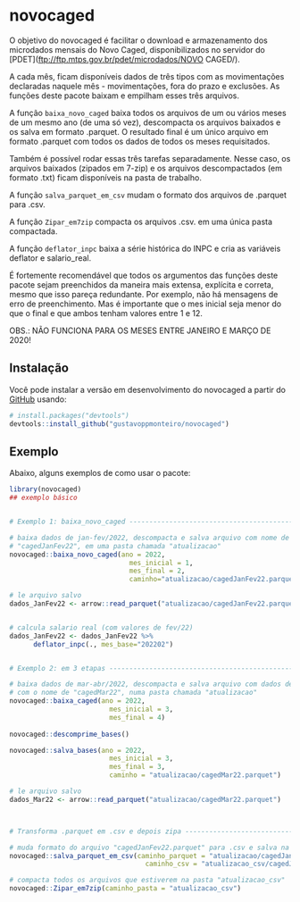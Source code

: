 
# novocaged

<!-- badges: start -->
<!-- badges: end -->

O objetivo do novocaged é facilitar o download e armazenamento dos microdados
mensais do Novo Caged, disponibilizados no servidor do [PDET](ftp://ftp.mtps.gov.br/pdet/microdados/NOVO CAGED/).

A cada mês, ficam disponíveis dados de três tipos com as movimentações declaradas 
naquele mês - movimentações, fora do prazo e exclusões. 
As funções deste pacote baixam e empilham esses três arquivos.

A função `baixa_novo_caged` baixa todos os arquivos de um ou vários meses de um mesmo ano
(de uma só vez), descompacta os arquivos baixados e os salva em formato .parquet. 
O resultado final é um único arquivo em formato .parquet com todos os dados 
de todos os meses requisitados.

Também é possível rodar essas três tarefas separadamente.
Nesse caso, os arquivos baixados (zipados em 7-zip) e os arquivos descompactados (em formato .txt) ficam disponíveis na pasta de trabalho.

A função `salva_parquet_em_csv` mudam o formato dos arquivos de .parquet para .csv.

A função `Zipar_em7zip` compacta os arquivos .csv. em uma única pasta compactada.

A função `deflator_inpc` baixa a série histórica do INPC e cria as variáveis deflator e salario_real.

É fortemente recomendável que todos os argumentos das funções deste pacote 
sejam preenchidos da maneira mais extensa, explícita e correta, mesmo que isso pareça redundante.
Por exemplo, não há mensagens de erro de preenchimento. Mas é importante que o mes inicial seja menor do que o final e que ambos tenham valores entre 1 e 12.

OBS.: NÃO FUNCIONA PARA OS MESES ENTRE JANEIRO E MARÇO DE 2020!



## Instalação

Você pode instalar a versão em desenvolvimento do novocaged a partir do [GitHub](https://github.com/) usando:

``` r
# install.packages("devtools")
devtools::install_github("gustavoppmonteiro/novocaged")
```

## Exemplo


Abaixo, alguns exemplos de como usar o pacote:

``` r
library(novocaged)
## exemplo básico


# Exemplo 1: baixa_novo_caged ---------------------------------------------

# baixa dados de jan-fev/2022, descompacta e salva arquivo com nome de 
# "cagedJanFev22", em uma pasta chamada "atualizacao"
novocaged::baixa_novo_caged(ano = 2022,
                              mes_inicial = 1,
                              mes_final = 2,
                              caminho="atualizacao/cagedJanFev22.parquet")

# le arquivo salvo
dados_JanFev22 <- arrow::read_parquet("atualizacao/cagedJanFev22.parquet")


# calcula salario real (com valores de fev/22)
dados_JanFev22 <- dados_JanFev22 %>% 
      deflator_inpc(., mes_base="202202")


# Exemplo 2: em 3 etapas --------------------------------------------------

# baixa dados de mar-abr/2022, descompacta e salva arquivo com dados de março, 
# com o nome de "cagedMar22", numa pasta chamada "atualizacao"
novocaged::baixa_caged(ano = 2022,
                         mes_inicial = 3,
                         mes_final = 4)
                         
novocaged::descomprime_bases()

novocaged::salva_bases(ano = 2022,
                         mes_inicial = 3,
                         mes_final = 3,
                         caminho = "atualizacao/cagedMar22.parquet")

# le arquivo salvo
dados_Mar22 <- arrow::read_parquet("atualizacao/cagedMar22.parquet")



# Transforma .parquet em .csv e depois zipa -------------------------------

# muda formato do arquivo "cagedJanFev22.parquet" para .csv e salva na pasta "atualizacao_csv"
novocaged::salva_parquet_em_csv(caminho_parquet = "atualizacao/cagedJanFev22.parquet",
                                  caminho_csv = "atualizacao_csv/cagedJanFev22.csv")

# compacta todos os arquivos que estiverem na pasta "atualizacao_csv"
novocaged::Zipar_em7zip(caminho_pasta = "atualizacao_csv")


```

